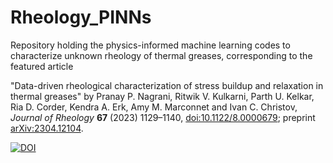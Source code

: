 # Rheology_PINNs

Repository holding the physics-informed machine learning codes to characterize unknown rheology of thermal greases, corresponding to the featured article 

"Data-driven rheological characterization of stress buildup and relaxation in thermal greases" by Pranay P. Nagrani, Ritwik V. Kulkarni, Parth U. Kelkar, Ria D. Corder, Kendra A. Erk, Amy M. Marconnet and Ivan C. Christov, _Journal of Rheology_ **67** (2023) 1129&ndash;1140, [doi:10.1122/8.0000679](https://dx.doi.org/10.1122/8.0000679); preprint [arXiv:2304.12104](https://arxiv.org/abs/2304.12104).

[![DOI](https://zenodo.org/badge/DOI/10.5281/zenodo.7813789.svg)](https://doi.org/10.5281/zenodo.7813789)
